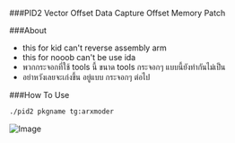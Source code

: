 ###PID2
Vector Offset Data Capture Offset Memory Patch

###About

- this for kid can't reverse assembly arm
- this for nooob can't be use ida 
- พวกกระจอกที่ใช้ tools นี้ ขนาด tools กระจอกๆ แบบนี้ยังทำกันไม่เป็น
- อย่าหวังเลยจะเก่งขึ้น อยู่แบบ กระจอกๆ ต่อไป

###How To Use
```sh
./pid2 pkgname tg:arxmoder
```


![Image](https://github.com/user-attachments/assets/75f8e186-e9a9-4c9d-9857-8c4709d259d8)
